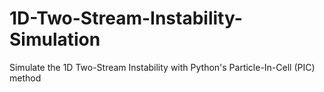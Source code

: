 # 1D-Two-Stream-Instability-Simulation
Simulate the 1D Two-Stream Instability with Python's Particle-In-Cell (PIC) method
